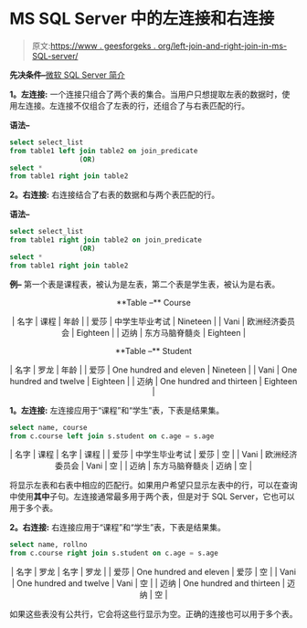 # MS SQL Server 中的左连接和右连接

> 原文:[https://www . geesforgeks . org/left-join-and-right-join-in-ms-SQL-server/](https://www.geeksforgeeks.org/left-join-and-right-join-in-ms-sql-server/)

**先决条件–**[微软 SQL Server 简介](https://www.geeksforgeeks.org/introduction-of-ms-sql-server/)

**1。左连接:**
一个连接只组合了两个表的集合。当用户只想提取左表的数据时，使用左连接。左连接不仅组合了左表的行，还组合了与右表匹配的行。

**语法–**

```sql
select select_list 
from table1 left join table2 on join_predicate
                 (OR)
select * 
from table1 right join table2

```

**2。右连接:**
右连接结合了右表的数据和与两个表匹配的行。

**语法–**

```sql
select select_list 
from table1 right join table2 on join_predicate
                 (OR)
select * 
from table1 right join table2

```

**例–**
第一个表是课程表，被认为是左表，第二个表是学生表，被认为是右表。

<center>**Table –** Course</center>

<center>

| 名字 | 课程 | 年龄 |
| 爱莎 | 中学生毕业考试 | Nineteen |
| Vani | 欧洲经济委员会 | Eighteen |
| 迈纳 | 东方马脑脊髓炎 | Eighteen |

</center>

<center>**Table –** Student</center>

<center>

| 名字 | 罗龙 | 年龄 |
| 爱莎 | One hundred and eleven | Nineteen |
| Vani | One hundred and twelve | Eighteen |
| 迈纳 | One hundred and thirteen | Eighteen |

</center>

**1。左连接:**
左连接应用于“课程”和“学生”表，下表是结果集。

```sql
select name, course 
from c.course left join s.student on c.age = s.age 
```

<center>

| 名字 | 课程 | 名字 | 课程 |
| 爱莎 | 中学生毕业考试 | 爱莎 | 空 |
| Vani | 欧洲经济委员会 | Vani | 空 |
| 迈纳 | 东方马脑脊髓炎 | 迈纳 | 空 |

</center>

将显示左表和右表中相应的匹配行。如果用户希望只显示左表中的行，可以在查询中使用**其中**子句。左连接通常最多用于两个表，但是对于 SQL Server，它也可以用于多个表。

**2。右连接:**
右连接应用于“课程”和“学生”表，下表是结果集。

```sql
select name, rollno 
from c.course right join s.student on c.age = s.age 
```

<center>

| 名字 | 罗龙 | 名字 | 罗龙 |
| 爱莎 | One hundred and eleven | 爱莎 | 空 |
| Vani | One hundred and twelve | Vani | 空 |
| 迈纳 | One hundred and thirteen | 迈纳 | 空 |

</center>

如果这些表没有公共行，它会将这些行显示为空。正确的连接也可以用于多个表。